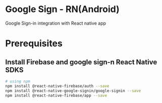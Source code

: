 # Google Sign - RN(Android)

Google Sign-in integration with React native app

# Prerequisites

## Install Firebase and google sign-n React Native SDKS

```bash
# using npm
npm install @react-native-firebase/auth --save
npm install @react-native-google-signin/google-signin --save
npm install @react-native-firebase/app --save
```

